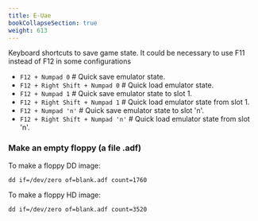 ```yaml
---
title: E-Uae
bookCollapseSection: true
weight: 613
---
```


Keyboard shortcuts to save game state. It could be necessary to use F11 instead of F12 in some configurations

* `F12 + Numpad 0`					# Quick save emulator state.
* `F12 + Right Shift + Numpad 0`	# Quick load emulator state.
* `F12 + Numpad 1`					# Quick save emulator state to slot 1.
* `F12 + Right Shift + Numpad 1`	# Quick load emulator state from slot 1.
* `F12 + Numpad 'n'`				# Quick save emulator state to slot 'n'.
* `F12 + Right Shift + Numpad 'n'`	# Quick load emulator state from slot 'n'.

### Make an empty floppy (a file .adf)

To make a floppy DD image:

    dd if=/dev/zero of=blank.adf count=1760

To make a floppy HD image:

    dd if=/dev/zero of=blank.adf count=3520

